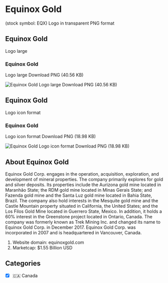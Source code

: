 # Equinox Gold
 (stock symbol: EQX) Logo in transparent PNG format

## Equinox Gold
 Logo large

### Equinox Gold
 Logo large Download PNG (40.56 KB)

![Equinox Gold
 Logo large Download PNG (40.56 KB)](/img/orig/EQX_BIG-e8c8e203.png)

## Equinox Gold
 Logo icon format

### Equinox Gold
 Logo icon format Download PNG (18.98 KB)

![Equinox Gold
 Logo icon format Download PNG (18.98 KB)](/img/orig/EQX-8ce42d0d.png)

## About Equinox Gold


Equinox Gold Corp. engages in the operation, acquisition, exploration, and development of mineral properties. The company primarily explores for gold and silver deposits. Its properties include the Aurizona gold mine located in Maranhão State; the RDM gold mine located in Minas Gerais State; and Fazenda gold mine and the Santa Luz gold mine located in Bahia State, Brazil. The company also hold interests in the Mesquite gold mine and the Castle Mountain property situated in California, the United States; and the Los Filos Gold Mine located in Guerrero State, Mexico. In addition, it holds a 60% interest in the Greenstone project located in Ontario, Canada. The company was formerly known as Trek Mining Inc. and changed its name to Equinox Gold Corp. in December 2017. Equinox Gold Corp. was incorporated in 2007 and is headquartered in Vancouver, Canada.

1. Website domain: equinoxgold.com
2. Marketcap: $1.55 Billion USD


## Categories
- [x] 🇨🇦 Canada
